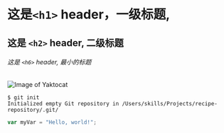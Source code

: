 # 这是`<h1>` header，一级标题,

## 这是 `<h2>` header, 二级标题

###### 这是 `<h6>` header, 最小的标题

![Image of Yaktocat](https://octodex.github.com/images/yaktocat.png)


```
$ git init
Initialized empty Git repository in /Users/skills/Projects/recipe-repository/.git/
```

``` javascript
var myVar = "Hello, world!";
```
